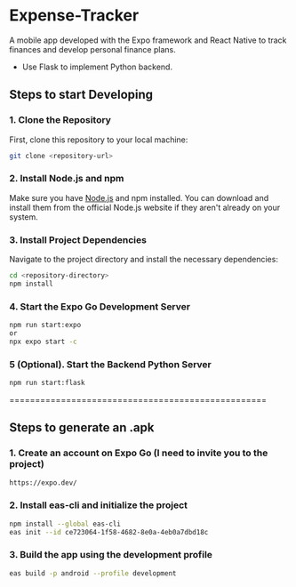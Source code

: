 # Expense-Tracker
A mobile app developed with the Expo framework and React Native to track finances and develop personal finance plans.

- Use Flask to implement Python backend.

## Steps to start Developing

### 1. Clone the Repository
First, clone this repository to your local machine:
```bash
git clone <repository-url>
```

### 2. Install Node.js and npm
Make sure you have [Node.js](https://nodejs.org) and npm installed. You can download and install them from the official Node.js website if they aren't already on your system.

### 3. Install Project Dependencies
Navigate to the project directory and install the necessary dependencies:
```bash
cd <repository-directory>
npm install
```

### 4. Start the Expo Go Development Server
```bash
npm run start:expo
or
npx expo start -c
```

### 5 (Optional). Start the Backend Python Server
```bash
npm run start:flask
```

==================================================

## Steps to generate an .apk

### 1. Create an account on Expo Go (I need to invite you to the project)
```bash
https://expo.dev/
```

### 2. Install eas-cli and initialize the project
```bash
npm install --global eas-cli
eas init --id ce723064-1f58-4682-8e0a-4eb0a7dbd18c
```

### 3. Build the app using the development profile
```bash
eas build -p android --profile development
```
